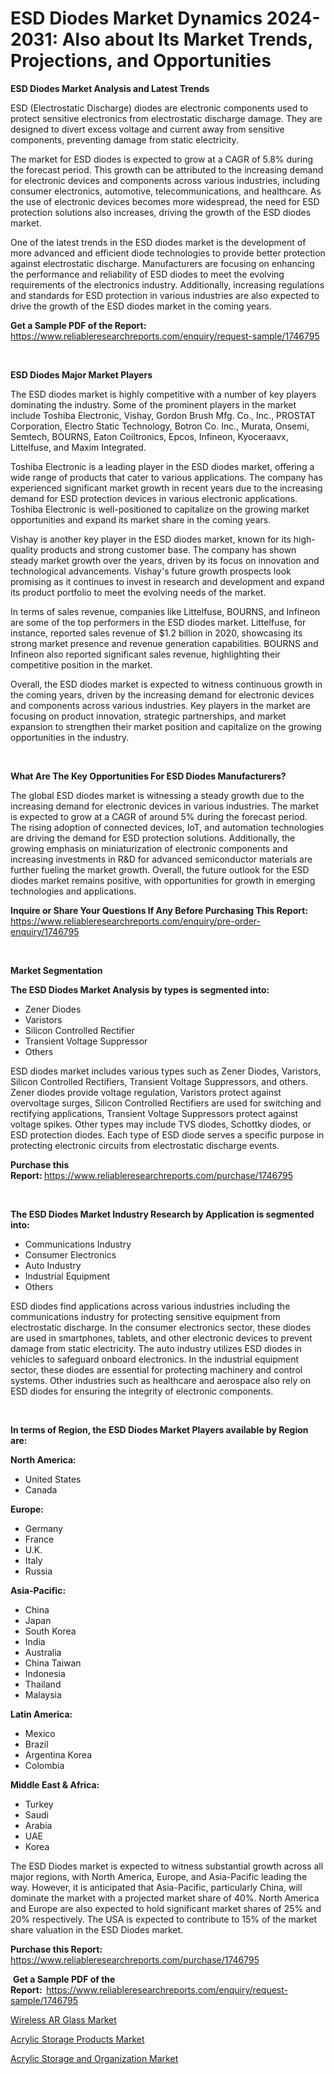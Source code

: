 <p><h1>ESD Diodes Market Dynamics 2024-2031: Also about Its Market Trends, Projections, and Opportunities</h1></p><p><strong>ESD Diodes Market Analysis and Latest Trends</strong></p>
<p><p>ESD (Electrostatic Discharge) diodes are electronic components used to protect sensitive electronics from electrostatic discharge damage. They are designed to divert excess voltage and current away from sensitive components, preventing damage from static electricity.</p><p>The market for ESD diodes is expected to grow at a CAGR of 5.8% during the forecast period. This growth can be attributed to the increasing demand for electronic devices and components across various industries, including consumer electronics, automotive, telecommunications, and healthcare. As the use of electronic devices becomes more widespread, the need for ESD protection solutions also increases, driving the growth of the ESD diodes market.</p><p>One of the latest trends in the ESD diodes market is the development of more advanced and efficient diode technologies to provide better protection against electrostatic discharge. Manufacturers are focusing on enhancing the performance and reliability of ESD diodes to meet the evolving requirements of the electronics industry. Additionally, increasing regulations and standards for ESD protection in various industries are also expected to drive the growth of the ESD diodes market in the coming years.</p></p>
<p><strong>Get a Sample PDF of the Report:&nbsp;</strong> <a href="https://www.reliableresearchreports.com/enquiry/request-sample/1746795">https://www.reliableresearchreports.com/enquiry/request-sample/1746795</a></p>
<p>&nbsp;</p>
<p><strong>ESD Diodes Major Market Players</strong></p>
<p><p>The ESD diodes market is highly competitive with a number of key players dominating the industry. Some of the prominent players in the market include Toshiba Electronic, Vishay, Gordon Brush Mfg. Co., Inc., PROSTAT Corporation, Electro Static Technology, Botron Co. Inc., Murata, Onsemi, Semtech, BOURNS, Eaton Coiltronics, Epcos, Infineon, Kyoceraavx, Littelfuse, and Maxim Integrated.</p><p>Toshiba Electronic is a leading player in the ESD diodes market, offering a wide range of products that cater to various applications. The company has experienced significant market growth in recent years due to the increasing demand for ESD protection devices in various electronic applications. Toshiba Electronic is well-positioned to capitalize on the growing market opportunities and expand its market share in the coming years.</p><p>Vishay is another key player in the ESD diodes market, known for its high-quality products and strong customer base. The company has shown steady market growth over the years, driven by its focus on innovation and technological advancements. Vishay's future growth prospects look promising as it continues to invest in research and development and expand its product portfolio to meet the evolving needs of the market.</p><p>In terms of sales revenue, companies like Littelfuse, BOURNS, and Infineon are some of the top performers in the ESD diodes market. Littelfuse, for instance, reported sales revenue of $1.2 billion in 2020, showcasing its strong market presence and revenue generation capabilities. BOURNS and Infineon also reported significant sales revenue, highlighting their competitive position in the market.</p><p>Overall, the ESD diodes market is expected to witness continuous growth in the coming years, driven by the increasing demand for electronic devices and components across various industries. Key players in the market are focusing on product innovation, strategic partnerships, and market expansion to strengthen their market position and capitalize on the growing opportunities in the industry.</p></p>
<p>&nbsp;</p>
<p><strong>What Are The Key Opportunities For ESD Diodes Manufacturers?</strong></p>
<p><p>The global ESD diodes market is witnessing a steady growth due to the increasing demand for electronic devices in various industries. The market is expected to grow at a CAGR of around 5% during the forecast period. The rising adoption of connected devices, IoT, and automation technologies are driving the demand for ESD protection solutions. Additionally, the growing emphasis on miniaturization of electronic components and increasing investments in R&D for advanced semiconductor materials are further fueling the market growth. Overall, the future outlook for the ESD diodes market remains positive, with opportunities for growth in emerging technologies and applications.</p></p>
<p><strong>Inquire or Share Your Questions If Any Before Purchasing This Report:</strong> <a href="https://www.reliableresearchreports.com/enquiry/pre-order-enquiry/1746795">https://www.reliableresearchreports.com/enquiry/pre-order-enquiry/1746795</a></p>
<p>&nbsp;</p>
<p><strong>Market Segmentation</strong></p>
<p><strong>The ESD Diodes Market Analysis by types is segmented into:</strong></p>
<p><ul><li>Zener Diodes</li><li>Varistors</li><li>Silicon Controlled Rectifier</li><li>Transient Voltage Suppressor</li><li>Others</li></ul></p>
<p><p>ESD diodes market includes various types such as Zener Diodes, Varistors, Silicon Controlled Rectifiers, Transient Voltage Suppressors, and others. Zener diodes provide voltage regulation, Varistors protect against overvoltage surges, Silicon Controlled Rectifiers are used for switching and rectifying applications, Transient Voltage Suppressors protect against voltage spikes. Other types may include TVS diodes, Schottky diodes, or ESD protection diodes. Each type of ESD diode serves a specific purpose in protecting electronic circuits from electrostatic discharge events.</p></p>
<p><strong>Purchase this Report:&nbsp;</strong><a href="https://www.reliableresearchreports.com/purchase/1746795">https://www.reliableresearchreports.com/purchase/1746795</a></p>
<p>&nbsp;</p>
<p><strong>The ESD Diodes Market Industry Research by Application is segmented into:</strong></p>
<p><ul><li>Communications Industry</li><li>Consumer Electronics</li><li>Auto Industry</li><li>Industrial Equipment</li><li>Others</li></ul></p>
<p><p>ESD diodes find applications across various industries including the communications industry for protecting sensitive equipment from electrostatic discharge. In the consumer electronics sector, these diodes are used in smartphones, tablets, and other electronic devices to prevent damage from static electricity. The auto industry utilizes ESD diodes in vehicles to safeguard onboard electronics. In the industrial equipment sector, these diodes are essential for protecting machinery and control systems. Other industries such as healthcare and aerospace also rely on ESD diodes for ensuring the integrity of electronic components.</p></p>
<p>&nbsp;</p>
<p><strong>In terms of Region, the ESD Diodes Market Players available by Region are:</strong></p>
<p>
    <p> <strong> North America: </strong>
        <ul>
            <li>United States</li>
            <li>Canada</li>
        </ul>
        </p> 
    <p> <strong> Europe: </strong>
        <ul>
            <li>Germany</li>
            <li>France</li>
            <li>U.K.</li>
            <li>Italy</li>
            <li>Russia</li>
        </ul>
        </p> 
    <p> <strong> Asia-Pacific: </strong>
        <ul>
            <li>China</li>
            <li>Japan</li>
            <li>South Korea</li>
            <li>India</li>
            <li>Australia</li>
            <li>China Taiwan</li>
            <li>Indonesia</li>
            <li>Thailand</li>
            <li>Malaysia</li>
        </ul>
        </p> 
    <p> <strong> Latin America: </strong>
        <ul>
            <li>Mexico</li>
            <li>Brazil</li>
            <li>Argentina Korea</li>
            <li>Colombia</li>
        </ul>
        </p> 
    <p> <strong> Middle East & Africa: </strong>
        <ul>
            <li>Turkey</li>
            <li>Saudi</li>
            <li>Arabia</li>
            <li>UAE</li>
            <li>Korea</li>
        </ul>
    </p>
    </p>
<p><p>The ESD Diodes market is expected to witness substantial growth across all major regions, with North America, Europe, and Asia-Pacific leading the way. However, it is anticipated that Asia-Pacific, particularly China, will dominate the market with a projected market share of 40%. North America and Europe are also expected to hold significant market shares of 25% and 20% respectively. The USA is expected to contribute to 15% of the market share valuation in the ESD Diodes market.</p></p>
<p><strong>Purchase this Report: </strong><a href="https://www.reliableresearchreports.com/purchase/1746795">https://www.reliableresearchreports.com/purchase/1746795</a></p>
<p>&nbsp;<strong>Get a Sample PDF of the Report:&nbsp;&nbsp;</strong><a href="https://www.reliableresearchreports.com/enquiry/request-sample/1746795">https://www.reliableresearchreports.com/enquiry/request-sample/1746795</a></p>
<p><strong></strong></p>
<p><p><a href="https://github.com/ruddyyedelwadw/Market-Research-Report-List-1/blob/main/wireless-ar-glass-market.md">Wireless AR Glass Market</a></p><p><a href="https://github.com/jaidynmorantestelletmjzya/Market-Research-Report-List-2/blob/main/acrylic-storage-products-market.md">Acrylic Storage Products Market</a></p><p><a href="https://github.com/juniordelafrance/Market-Research-Report-List-2/blob/main/acrylic-storage-and-organization-market.md">Acrylic Storage and Organization Market</a></p></p>